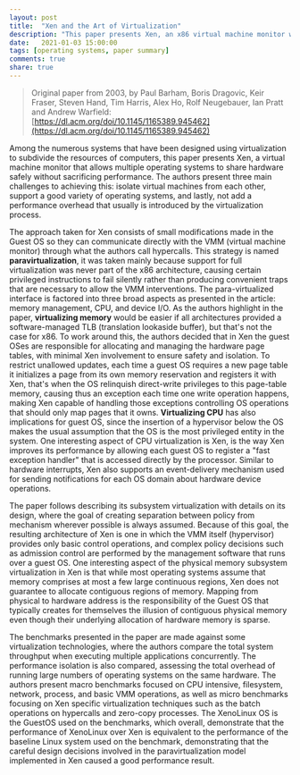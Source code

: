 ```yaml
---
layout: post
title:  "Xen and the Art of Virtualization"
description: "This paper presents Xen, an x86 virtual machine monitor which allows multiple operating systems to share conventional hardware in a safe and resource managed fashion."
date:   2021-01-03 15:00:00
tags: [operating systems, paper summary]
comments: true
share: true
---
```


> Original paper from 2003, by Paul Barham, Boris Dragovic, Keir Fraser, Steven Hand, Tim Harris, Alex Ho, Rolf Neugebauer, Ian Pratt and Andrew Warfield: [https://dl.acm.org/doi/10.1145/1165389.945462](https://dl.acm.org/doi/10.1145/1165389.945462)

Among the numerous systems that have been designed using virtualization to subdivide the resources of computers, this paper presents Xen, a virtual machine monitor that allows multiple operating systems to share hardware safely without sacrificing performance. The authors present three main challenges to achieving this: isolate virtual machines from each other, support a good variety of operating systems, and lastly, not add a performance overhead that usually is introduced by the virtualization process.

The approach taken for Xen consists of small modifications made in the Guest OS so they can communicate directly with the VMM (virtual machine monitor) through what the authors call hypercalls. This strategy is named **paravirtualization**, it was taken mainly because support for full virtualization was never part of the x86 architecture, causing certain privileged instructions to fail silently rather than producing convenient traps that are necessary to allow the VMM interventions. The para-virtualized interface is factored into three broad aspects as presented in the article: memory management, CPU, and device I/O. As the authors highlight in the paper, **virtualizing memory** would be easier if all architectures provided a software-managed TLB (translation lookaside buffer), but that's not the case for x86. To work around this, the authors decided that in Xen the guest OSes are responsible for allocating and managing the hardware page tables, with minimal Xen involvement to ensure safety and isolation. To restrict unallowed updates, each time a guest OS requires a new page table it initializes a page from its own memory reservation and registers it with Xen, that's when the OS relinquish direct-write privileges to this page-table memory, causing thus an exception each time one write operation happens, making Xen capable of handling those exceptions controlling OS operations that should only map pages that it owns. **Virtualizing CPU** has also implications for guest OS, since the insertion of a hypervisor below the OS makes the usual assumption that the OS is the most privileged entity in the system. One interesting aspect of CPU virtualization is Xen, is the way Xen improves its performance by allowing each guest OS to register a "fast exception handler" that is accessed directly by the processor. Similar to hardware interrupts, Xen also supports an event-delivery mechanism used for sending notifications for each OS domain about hardware device operations.

The paper follows describing its subsystem virtualization with details on its design, where the goal of creating separation between policy from mechanism wherever possible is always assumed. Because of this goal, the resulting architecture of Xen is one in which the VMM itself (hypervisor) provides only basic control operations, and complex policy decisions such as admission control are performed by the management software that runs over a guest OS. One interesting aspect of the physical memory subsystem virtualization in Xen is that while most operating systems assume that memory comprises at most a few large continuous regions, Xen does not guarantee to allocate contiguous regions of memory. Mapping from physical to hardware address is the responsibility of the Guest OS that typically creates for themselves the illusion of contiguous physical memory even though their underlying allocation of hardware memory is sparse.

The benchmarks presented in the paper are made against some virtualization technologies, where the authors compare the total system throughput when executing multiple applications concurrently. The performance isolation is also compared, assessing the total overhead of running large numbers of operating systems on the same hardware. The authors present macro benchmarks focused on CPU intensive, filesystem, network, process, and basic VMM operations, as well as micro benchmarks focusing on Xen specific virtualization techniques such as the batch operations on hypercalls and zero-copy processes. The XenoLinux OS is the GuestOS used on the benchmarks, which overall, demonstrate that the performance of XenoLinux over Xen is equivalent to the performance of the baseline Linux system used on the benchmark, demonstrating that the careful design decisions involved in the paravirtualization model implemented in Xen caused a good performance result.
